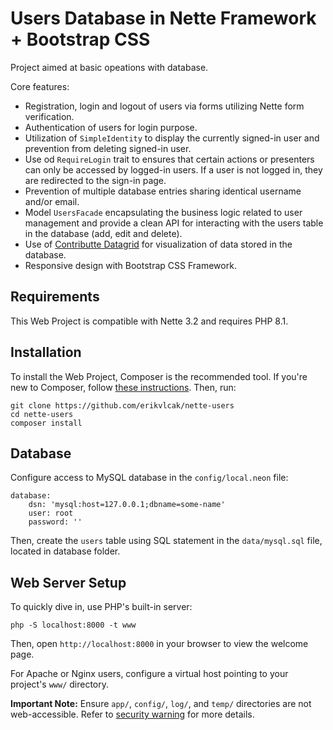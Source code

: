 Users Database in Nette Framework + Bootstrap CSS
=================

Project aimed at basic opeations with database.

Core features:
- Registration, login and logout of users via forms utilizing Nette form verification.
- Authentication of users for login purpose. 
- Utilization of `SimpleIdentity` to display the currently signed-in user and prevention from deleting signed-in user.
- Use od `RequireLogin` trait to ensures that certain actions or presenters can only be accessed by logged-in users. If a user is not logged in, they are redirected to the sign-in page.
- Prevention of multiple database entries sharing identical username and/or email.
- Model `UsersFacade` encapsulating the business logic related to user management and provide a clean API for interacting with the users table in the database (add, edit and delete).
- Use of [Contributte Datagrid](https://contributte.org/packages/contributte/datagrid/#composer) for visualization of data stored in the database.
- Responsive design with Bootstrap CSS Framework.

Requirements
------------

This Web Project is compatible with Nette 3.2 and requires PHP 8.1.


Installation
------------

To install the Web Project, Composer is the recommended tool. If you're new to Composer,
follow [these instructions](https://doc.nette.org/composer). Then, run:

```
git clone https://github.com/erikvlcak/nette-users
cd nette-users
composer install
```

Database
------------
Configure access to MySQL database in the `config/local.neon` file:

```
database:
	dsn: 'mysql:host=127.0.0.1;dbname=some-name'
	user: root
	password: ''
```
Then, create the `users` table using SQL statement in the `data/mysql.sql` file, located in database folder.


Web Server Setup
----------------

To quickly dive in, use PHP's built-in server:

	php -S localhost:8000 -t www

Then, open `http://localhost:8000` in your browser to view the welcome page.

For Apache or Nginx users, configure a virtual host pointing to your project's `www/` directory.

**Important Note:** Ensure `app/`, `config/`, `log/`, and `temp/` directories are not web-accessible.
Refer to [security warning](https://nette.org/security-warning) for more details.

